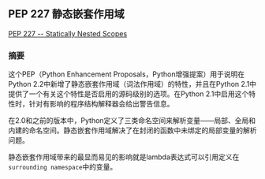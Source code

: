 ## PEP 227 静态嵌套作用域

[PEP 227 -- Statically Nested Scopes](https://www.python.org/dev/peps/pep-0227/)

### 摘要

这个PEP（Python Enhancement Proposals，Python增强提案）用于说明在Python 2.2中新增了静态嵌套作用域（词法作用域）的特性，并且在Python 2.1中提供了一个有关这个特性是否启用的源码级别的选项。在Python 2.1中启用这个特性时，针对有影响的程序结构解释器会给出警告信息。

在2.0和之前的版本中，Python定义了三类命名空间来解析变量——局部、全局和内建的命名空间。静态嵌套作用域解决了在封闭的函数中未绑定的局部变量的解析问题。

静态嵌套作用域带来的最显而易见的影响就是lambda表达式可以引用定义在`surrounding namespace`中的变量。
